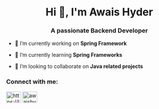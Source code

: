 <h1 align="center">Hi 👋, I'm Awais Hyder</h1>
<h3 align="center">A passionate Backend Developer</h3>

- 🔭 I’m currently working on **Spring Framework**

- 🌱 I’m currently learning **Spring Frameworks**

- 👯 I’m looking to collaborate on **Java related projects**

<h3 align="left">Connect with me:</h3>
<p align="left">
<a href="https://www.leetcode.com/https://leetcode.com/u/awaishyderb/" target="blank"><img align="center" src="https://raw.githubusercontent.com/rahuldkjain/github-profile-readme-generator/master/src/images/icons/Social/leet-code.svg" alt="https://leetcode.com/u/awaishyderb/" height="30" width="40" /></a>
<a href="https://discord.gg/awaishyderbr" target="blank"><img align="center" src="https://raw.githubusercontent.com/rahuldkjain/github-profile-readme-generator/master/src/images/icons/Social/discord.svg" alt="awaishyderbr" height="30" width="40" /></a>
</p>
